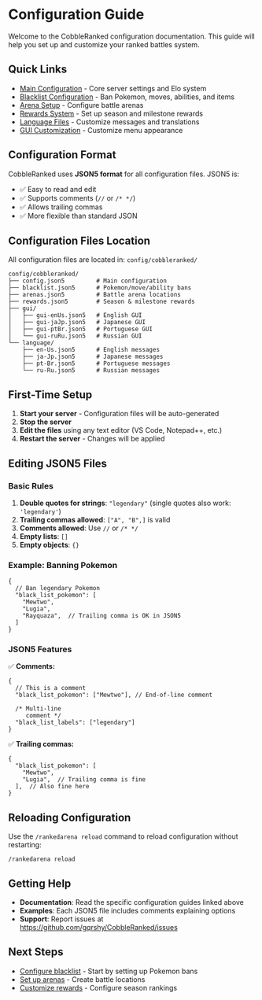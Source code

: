 # Configuration Guide

Welcome to the CobbleRanked configuration documentation. This guide will help you set up and customize your ranked battles system.

## Quick Links

- [Main Configuration](config.md) - Core server settings and Elo system
- [Blacklist Configuration](blacklist.md) - Ban Pokemon, moves, abilities, and items
- [Arena Setup](arenas.md) - Configure battle arenas
- [Rewards System](rewards.md) - Set up season and milestone rewards
- [Language Files](languages.md) - Customize messages and translations
- [GUI Customization](gui.md) - Customize menu appearance

## Configuration Format

CobbleRanked uses **JSON5 format** for all configuration files. JSON5 is:
- ✅ Easy to read and edit
- ✅ Supports comments (`//` or `/* */`)
- ✅ Allows trailing commas
- ✅ More flexible than standard JSON

## Configuration Files Location

All configuration files are located in: `config/cobbleranked/`

```
config/cobbleranked/
├── config.json5         # Main configuration
├── blacklist.json5      # Pokemon/move/ability bans
├── arenas.json5         # Battle arena locations
├── rewards.json5        # Season & milestone rewards
├── gui/
│   ├── gui-enUs.json5   # English GUI
│   ├── gui-jaJp.json5   # Japanese GUI
│   ├── gui-ptBr.json5   # Portuguese GUI
│   └── gui-ruRu.json5   # Russian GUI
└── language/
    ├── en-Us.json5      # English messages
    ├── ja-Jp.json5      # Japanese messages
    ├── pt-Br.json5      # Portuguese messages
    └── ru-Ru.json5      # Russian messages
```

## First-Time Setup

1. **Start your server** - Configuration files will be auto-generated
2. **Stop the server**
3. **Edit the files** using any text editor (VS Code, Notepad++, etc.)
4. **Restart the server** - Changes will be applied

## Editing JSON5 Files

### Basic Rules

1. **Double quotes for strings**: `"legendary"` (single quotes also work: `'legendary'`)
2. **Trailing commas allowed**: `["A", "B",]` is valid
3. **Comments allowed**: Use `//` or `/* */`
4. **Empty lists**: `[]`
5. **Empty objects**: `{}`

### Example: Banning Pokemon

```json5
{
  // Ban legendary Pokemon
  "black_list_pokemon": [
    "Mewtwo",
    "Lugia",
    "Rayquaza",  // Trailing comma is OK in JSON5
  ]
}
```

### JSON5 Features

✅ **Comments:**
```json5
{
  // This is a comment
  "black_list_pokemon": ["Mewtwo"], // End-of-line comment

  /* Multi-line
     comment */
  "black_list_labels": ["legendary"]
}
```

✅ **Trailing commas:**
```json5
{
  "black_list_pokemon": [
    "Mewtwo",
    "Lugia",  // Trailing comma is fine
  ],  // Also fine here
}
```

## Reloading Configuration

Use the `/rankedarena reload` command to reload configuration without restarting:

```
/rankedarena reload
```

## Getting Help

- **Documentation**: Read the specific configuration guides linked above
- **Examples**: Each JSON5 file includes comments explaining options
- **Support**: Report issues at https://github.com/gqrshy/CobbleRanked/issues

## Next Steps

- [Configure blacklist](blacklist.md) - Start by setting up Pokemon bans
- [Set up arenas](arenas.md) - Create battle locations
- [Customize rewards](rewards.md) - Configure season rankings
